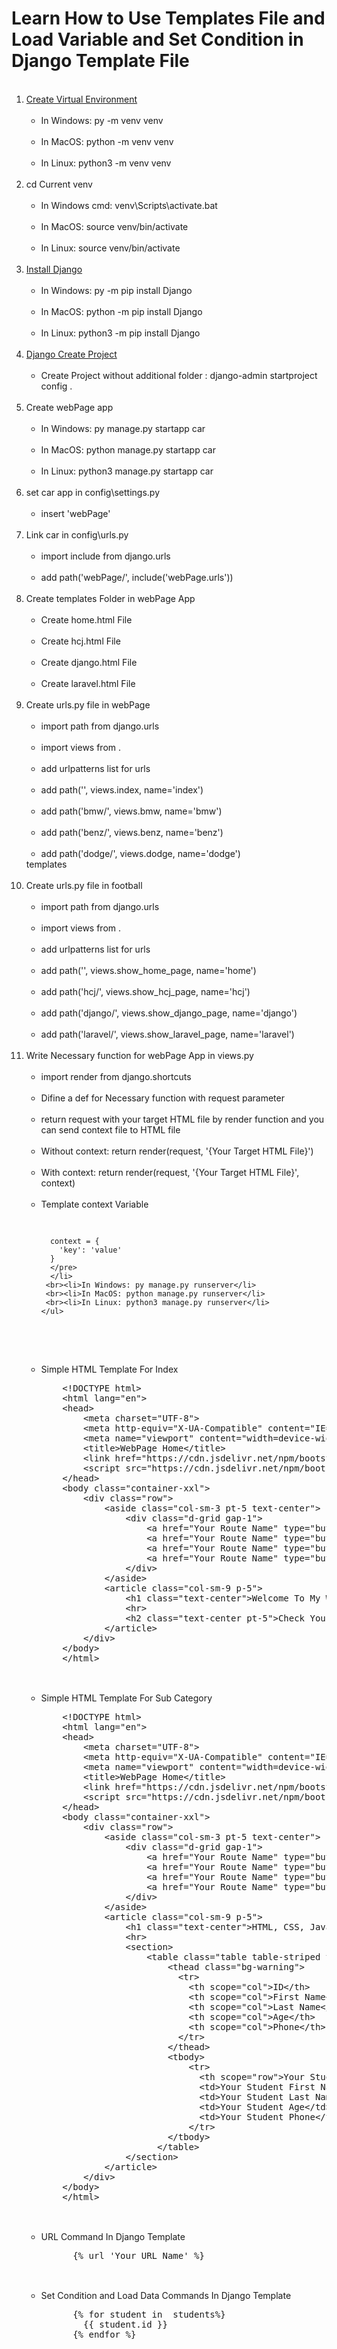 # Learn How to Use Templates File and Load Variable and Set Condition in Django Template File

<ol>
  <br><li><a href="https://www.w3schools.com/django/django_create_virtual_environment.php">Create Virtual Environment</a>
    <ul>
     <br><li>In Windows: py -m venv venv</li>
     <br><li>In MacOS: python -m venv venv</li>
     <br><li>In Linux: python3 -m venv venv</li>
    </ul>
  </li>
  <br><li>cd Current venv
    <ul>
     <br><li>In Windows cmd: venv\Scripts\activate.bat</li>
     <br><li>In MacOS: source venv/bin/activate</li>
     <br><li>In Linux: source venv/bin/activate</li>
    </ul>
  </li>
  <br><li><a href="https://www.w3schools.com/django/django_install_django.php">Install Django</a>
    <ul>
     <br><li>In Windows: py -m pip install Django</li>
     <br><li>In MacOS: python -m pip install Django</li>
     <br><li>In Linux: python3 -m pip install Django</li>
    </ul>
  </li>
  <br><li><a href="https://www.w3schools.com/django/django_create_project.php">Django Create Project</a>
    <ul>
     <br><li>Create Project without additional folder : django-admin startproject config .</li>
    </ul>
  </li>
  <br><li>Create webPage app
    <ul>
     <br><li>In Windows: py manage.py startapp car</li>
     <br><li>In MacOS: python manage.py startapp car</li>
     <br><li>In Linux: python3 manage.py startapp car</li>
    </ul>
  </li>
  <br><li>set car app in config\settings.py
    <ul>
     <br><li>insert 'webPage'</li>
    </ul>
  </li>
  <br><li>Link car in config\urls.py
    <ul>
     <br><li>import include from django.urls</li>
     <br><li>add path('webPage/', include('webPage.urls'))</li>
    </ul>
  </li>
  <br><li>Create templates Folder in webPage App
    <ul>
     <br><li>Create home.html File</li>
     <br><li>Create hcj.html File</li>
     <br><li>Create django.html File</li>
     <br><li>Create laravel.html File</li>
    </ul>
  </li>
  <br><li>Create urls.py file in webPage
    <ul>
     <br><li>import path from django.urls</li>
     <br><li>import views from .</li>
     <br><li>add urlpatterns list for urls</li>
     <br><li>add path('', views.index, name='index')</li>
     <br><li>add path('bmw/', views.bmw, name='bmw')</li>
     <br><li>add path('benz/', views.benz, name='benz')</li>
     <br><li>add path('dodge/', views.dodge, name='dodge')</li>
    </ul>templates
  </li>
  <br><li>Create urls.py file in football
    <ul>
     <br><li>import path from django.urls</li>
     <br><li>import views from .</li>
     <br><li>add urlpatterns list for urls</li>
     <br><li>add path('', views.show_home_page, name='home')</li>
     <br><li>add path('hcj/', views.show_hcj_page, name='hcj')</li>
     <br><li>add path('django/', views.show_django_page, name='django')</li>
     <br><li>add path('laravel/', views.show_laravel_page, name='laravel')</li>
    </ul>
  </li>
  <br><li>Write Necessary function for webPage App in views.py
    <ul>
     <br><li>import render from django.shortcuts</li>
     <br><li>Difine a def for Necessary function with request parameter</li>
     <br><li>return request with your target HTML file by render function and you can send context file to HTML file</li>
     <br><li>Without context: return render(request, '{Your Target HTML File}')</li>
     <br><li>With context: return render(request, '{Your Target HTML File}', context)</li>
     <br><li>
      Template context Variable<br>
      <pre>
      
      context = {
        'key': 'value'
      }
      </pre>
      </li>
     <br><li>In Windows: py manage.py runserver</li>
     <br><li>In MacOS: python manage.py runserver</li>
     <br><li>In Linux: python3 manage.py runserver</li>
    </ul>
  </li>
  <br><li>Simple HTML Template For Index
    <pre>
    &lt;!DOCTYPE html&gt;
    &lt;html lang="en"&gt;
    &lt;head&gt;
        &lt;meta charset="UTF-8"&gt;
        &lt;meta http-equiv="X-UA-Compatible" content="IE=edge"&gt;
        &lt;meta name="viewport" content="width=device-width, initial-scale=1.0"&gt;
        &lt;title&gt;WebPage Home&lt;/title&gt;
        &lt;link href="https://cdn.jsdelivr.net/npm/bootstrap@5.1.3/dist/css/bootstrap.min.css" rel="stylesheet"&gt;
        &lt;script src="https://cdn.jsdelivr.net/npm/bootstrap@5.1.3/dist/js/bootstrap.bundle.min.js"&gt;&lt;/script&gt;
    &lt;/head&gt;
    &lt;body class="container-xxl"&gt;
        &lt;div class="row"&gt;
            &lt;aside class="col-sm-3 pt-5 text-center"&gt;
                &lt;div class="d-grid gap-1"&gt;
                    &lt;a href="Your Route Name" type="button" class="btn btn-primary btn-block"&gt;Home&lt;/a&gt;
                    &lt;a href="Your Route Name" type="button" class="btn btn-primary btn-block"&gt;HCJ Class&lt;/a&gt;
                    &lt;a href="Your Route Name" type="button" class="btn btn-primary btn-block"&gt;Django Class&lt;/a&gt;
                    &lt;a href="Your Route Name" type="button" class="btn btn-primary btn-block"&gt;Laravel Class&lt;/a&gt;
                &lt;/div&gt;
            &lt;/aside&gt;
            &lt;article class="col-sm-9 p-5"&gt;
                &lt;h1 class="text-center"&gt;Welcome To My Web Site&lt;/h1&gt;
                &lt;hr&gt;
                &lt;h2 class="text-center pt-5"&gt;Check Your Class From Left Side Bar&lt;/h2&gt;
            &lt;/article&gt;
        &lt;/div&gt;
    &lt;/body&gt;
    &lt;/html&gt;
    </pre>
  </li>
  <br><li>Simple HTML Template For Sub Category
    <pre>
    &lt;!DOCTYPE html&gt;
    &lt;html lang="en"&gt;
    &lt;head&gt;
        &lt;meta charset="UTF-8"&gt;
        &lt;meta http-equiv="X-UA-Compatible" content="IE=edge"&gt;
        &lt;meta name="viewport" content="width=device-width, initial-scale=1.0"&gt;
        &lt;title&gt;WebPage Home&lt;/title&gt;
        &lt;link href="https://cdn.jsdelivr.net/npm/bootstrap@5.1.3/dist/css/bootstrap.min.css" rel="stylesheet"&gt;
        &lt;script src="https://cdn.jsdelivr.net/npm/bootstrap@5.1.3/dist/js/bootstrap.bundle.min.js"&gt;&lt;/script&gt;
    &lt;/head&gt;
    &lt;body class="container-xxl"&gt;
        &lt;div class="row"&gt;
            &lt;aside class="col-sm-3 pt-5 text-center"&gt;
                &lt;div class="d-grid gap-1"&gt;
                    &lt;a href="Your Route Name" type="button" class="btn btn-primary btn-block"&gt;Home&lt;/a&gt;
                    &lt;a href="Your Route Name" type="button" class="btn btn-primary btn-block"&gt;HCJ Class&lt;/a&gt;
                    &lt;a href="Your Route Name" type="button" class="btn btn-primary btn-block"&gt;Django Class&lt;/a&gt;
                    &lt;a href="Your Route Name" type="button" class="btn btn-primary btn-block"&gt;Laravel Class&lt;/a&gt;
                &lt;/div&gt;
            &lt;/aside&gt;
            &lt;article class="col-sm-9 p-5"&gt;
                &lt;h1 class="text-center"&gt;HTML, CSS, JavaScript Class&lt;/h1&gt;
                &lt;hr&gt;
                &lt;section&gt;
                    &lt;table class="table table-striped table-hover table-bordered text-center"&gt;
                        &lt;thead class="bg-warning"&gt;
                          &lt;tr&gt;
                            &lt;th scope="col"&gt;ID&lt;/th&gt;
                            &lt;th scope="col"&gt;First Name&lt;/th&gt;
                            &lt;th scope="col"&gt;Last Name&lt;/th&gt;
                            &lt;th scope="col"&gt;Age&lt;/th&gt;
                            &lt;th scope="col"&gt;Phone&lt;/th&gt;
                          &lt;/tr&gt;
                        &lt;/thead&gt;
                        &lt;tbody&gt;
                            &lt;tr&gt;
                              &lt;th scope="row"&gt;Your Student ID&lt;/th&gt;
                              &lt;td&gt;Your Student First Name&lt;/td&gt;
                              &lt;td&gt;Your Student Last Name&lt;/td&gt;
                              &lt;td&gt;Your Student Age&lt;/td&gt;
                              &lt;td&gt;Your Student Phone&lt;/td&gt;
                            &lt;/tr&gt;
                        &lt;/tbody&gt;
                      &lt;/table&gt;
                &lt;/section&gt;
            &lt;/article&gt;
        &lt;/div&gt;
    &lt;/body&gt;
    &lt;/html&gt;
    </pre>
  </li>
  <br><li>URL Command In Django Template
    <pre>
      {% url 'Your URL Name' %}
    </pre>
  </li>
  <br><li>Set Condition and Load Data Commands In Django Template
    <pre>
      {% for student in  students%}
        {{ student.id }}
      {% endfor %}
    </pre>
  </li>
</ol>
